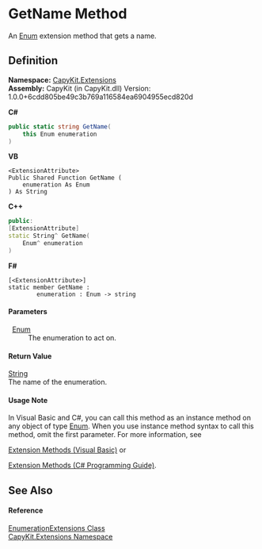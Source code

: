 # GetName Method


An <a href="https://learn.microsoft.com/dotnet/api/system.enum" target="_blank" rel="noopener noreferrer">Enum</a> extension method that gets a name.



## Definition
**Namespace:** <a href="N_CapyKit_Extensions">CapyKit.Extensions</a>  
**Assembly:** CapyKit (in CapyKit.dll) Version: 1.0.0+6cdd805be49c3b769a116584ea6904955ecd820d

**C#**
``` C#
public static string GetName(
	this Enum enumeration
)
```
**VB**
``` VB
<ExtensionAttribute>
Public Shared Function GetName ( 
	enumeration As Enum
) As String
```
**C++**
``` C++
public:
[ExtensionAttribute]
static String^ GetName(
	Enum^ enumeration
)
```
**F#**
``` F#
[<ExtensionAttribute>]
static member GetName : 
        enumeration : Enum -> string 
```



#### Parameters
<dl><dt>  <a href="https://learn.microsoft.com/dotnet/api/system.enum" target="_blank" rel="noopener noreferrer">Enum</a></dt><dd>The enumeration to act on.</dd></dl>

#### Return Value
<a href="https://learn.microsoft.com/dotnet/api/system.string" target="_blank" rel="noopener noreferrer">String</a>  
The name of the enumeration.

#### Usage Note
In Visual Basic and C#, you can call this method as an instance method on any object of type <a href="https://learn.microsoft.com/dotnet/api/system.enum" target="_blank" rel="noopener noreferrer">Enum</a>. When you use instance method syntax to call this method, omit the first parameter. For more information, see <a href="https://docs.microsoft.com/dotnet/visual-basic/programming-guide/language-features/procedures/extension-methods" target="_blank" rel="noopener noreferrer">

Extension Methods (Visual Basic)</a> or <a href="https://docs.microsoft.com/dotnet/csharp/programming-guide/classes-and-structs/extension-methods" target="_blank" rel="noopener noreferrer">

Extension Methods (C# Programming Guide)</a>.

## See Also


#### Reference
<a href="T_CapyKit_Extensions_EnumerationExtensions">EnumerationExtensions Class</a>  
<a href="N_CapyKit_Extensions">CapyKit.Extensions Namespace</a>  
